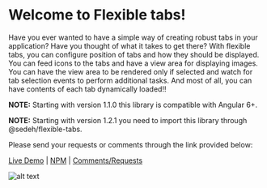 
# Welcome to Flexible tabs!

Have you ever wanted to have a simple way of creating robust tabs in your application? Have you thought of what it takes to get there? With flexible tabs, you can configure position of tabs and how they should be displayed.  You can feed icons to the tabs and have a view area for displaying images. You can have the view area to be rendered only if selected and watch for tab selection events to perform additional tasks. And most of all, you can have contents of each tab dynamically loaded!!

**NOTE:** Starting with version 1.1.0 this library is compatible with Angular 6+.

**NOTE:** Starting with version 1.2.1 you need to import this library through @sedeh/flexible-tabs.

Please send your requests or comments through the link provided below:

[Live Demo](https://stackblitz.com/edit/flexible-tabs?file=src%2Fapp%2Fapp.component.ts)  | 
[NPM](https://www.npmjs.com/package/@sedeh/flexible-tabs) | 
[Comments/Requests](https://github.com/msalehisedeh/flexible-tabs/issues)



![alt text](https://raw.githubusercontent.com/msalehisedeh/flexible-tabs/master/sample.png  "What you would see when a flexible tabs is used")

